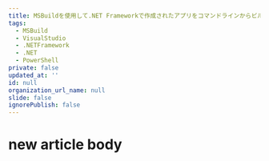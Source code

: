 ```yaml
---
title: MSBuildを使用して.NET Frameworkで作成されたアプリをコマンドラインからビルドする
tags:
  - MSBuild
  - VisualStudio
  - .NETFramework
  - .NET
  - PowerShell
private: false
updated_at: ''
id: null
organization_url_name: null
slide: false
ignorePublish: false
---
```

# new article body
